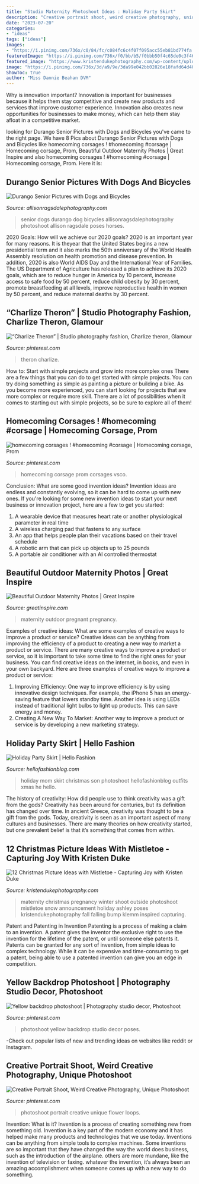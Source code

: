 ```yaml
---
title: "Studio Maternity Photoshoot Ideas : Holiday Party Skirt"
description: "Creative portrait shoot, weird creative photography, unique photoshoot"
date: "2023-07-20"
categories:
- "ideas"
tags: ["ideas"]
images:
- "https://i.pinimg.com/736x/c0/84/fc/c084fc6c4f07f095acc55eb81bd774fa.jpg"
featuredImage: "https://i.pinimg.com/736x/f0/bb/b5/f0bbb50f4c65de0c3f462639794fe879.jpg"
featured_image: "https://www.kristendukephotography.com/wp-content/uploads/2014/12/Maternity-pics-with-mistletoe-e1418755670831.jpg"
image: "https://i.pinimg.com/736x/3d/a9/9e/3da99e042bb02826e18fafd64d40a29d.jpg"
ShowToc: true
author: "Miss Dannie Beahan DVM"
---
```



Why is innovation important?
Innovation is important for businesses because it helps them stay competitive and create new products and services that improve customer experience. Innovation also creates new opportunities for businesses to make money, which can help them stay afloat in a competitive market.

	

		
looking for Durango Senior Pictures with Dogs and Bicycles you've came to the right page. We have 8 Pics about Durango Senior Pictures with Dogs and Bicycles like homecoming corsages ! #homecoming #corsage | Homecoming corsage, Prom, Beautiful Outdoor Maternity Photos | Great Inspire and also homecoming corsages ! #homecoming #corsage | Homecoming corsage, Prom. Here it is:
		
    
## Durango Senior Pictures With Dogs And Bicycles

<img loading=lazy src="http://allisonragsdalephotography.com/wp-content/uploads/2013/08/allisonragsdalephotography-3503-681x1024.jpg" onerror="this.onerror=null;this.src='https://tse2.mm.bing.net/th?id=OIP.kyI1LXclhStucFG7lvfWKAHaLI&amp;pid=15.1';" alt="Durango Senior Pictures with Dogs and Bicycles">

_Source: allisonragsdalephotography.com_

>senior dogs durango dog bicycles allisonragsdalephotography photoshoot allison ragsdale poses horses. 

	

2020 Goals: How will we achieve our 2020 goals?
2020 is an important year for many reasons. It is theyear that the United States begins a new presidential term and it also marks the 50th anniversary of the World Health Assembly resolution on health promotion and disease prevention. In addition, 2020 is also World AIDS Day and the International Year of Families. 
The US Department of Agriculture has released a plan to achieve its 2020 goals, which are to reduce hunger in America by 10 percent, increase access to safe food by 50 percent, reduce child obesity by 30 percent, promote breastfeeding at all levels, improve reproductive health in women by 50 percent, and reduce maternal deaths by 30 percent.

    
## “Charlize Theron” | Studio Photography Fashion, Charlize Theron, Glamour

<img loading=lazy src="https://i.pinimg.com/736x/3d/a9/9e/3da99e042bb02826e18fafd64d40a29d.jpg" onerror="this.onerror=null;this.src='https://tse1.mm.bing.net/th?id=OIP.8SylN3JWPuIhwM2wDifJFwHaKD&amp;pid=15.1';" alt="“Charlize Theron” | Studio photography fashion, Charlize theron, Glamour">

_Source: pinterest.com_

>theron charlize. 

	

How to: Start with simple projects and grow into more complex ones
There are a few things that you can do to get started with simple projects. You can try doing something as simple as painting a picture or building a bike. As you become more experienced, you can start looking for projects that are more complex or require more skill. There are a lot of possibilities when it comes to starting out with simple projects, so be sure to explore all of them!

    
## Homecoming Corsages ! #homecoming #corsage | Homecoming Corsage, Prom

<img loading=lazy src="https://i.pinimg.com/736x/c0/84/fc/c084fc6c4f07f095acc55eb81bd774fa.jpg" onerror="this.onerror=null;this.src='https://tse4.mm.bing.net/th?id=OIP.ryvDEibKqNQbqq1Xa-9AEgHaJ4&amp;pid=15.1';" alt="homecoming corsages ! #homecoming #corsage | Homecoming corsage, Prom">

_Source: pinterest.com_

>homecoming corsage prom corsages vsco. 

	

Conclusion: What are some good invention ideas?
Invention ideas are endless and constantly evolving, so it can be hard to come up with new ones. If you're looking for some new invention ideas to start your next business or innovation project, here are a few to get you started: 
1. A wearable device that measures heart rate or another physiological parameter in real time 
2. A wireless charging pad that fastens to any surface 
3. An app that helps people plan their vacations based on their travel schedule 
4. A robotic arm that can pick up objects up to 25 pounds 
5. A portable air conditioner with an AI controlled thermostat 

    
## Beautiful Outdoor Maternity Photos | Great Inspire

<img loading=lazy src="http://greatinspire.com/wp-content/uploads/2016/05/Beautiful-Outdoor-Maternity-Photos-12.jpg" onerror="this.onerror=null;this.src='https://tse3.mm.bing.net/th?id=OIP._wHjgdBJwYCu_rxpvX80XAHaLH&amp;pid=15.1';" alt="Beautiful Outdoor Maternity Photos | Great Inspire">

_Source: greatinspire.com_

>maternity outdoor pregnant pregnancy. 

	

Examples of creative ideas: What are some examples of creative ways to improve a product or service?
Creative ideas can be anything from improving the efficiency of a product to creating a new way to market a product or service. There are many creative ways to improve a product or service, so it is important to take some time to find the right ones for your business. You can find creative ideas on the internet, in books, and even in your own backyard. Here are three examples of creative ways to improve a product or service: 
1. Improving Efficiency: One way to improve efficiency is by using innovative design techniques. For example, the iPhone 5 has an energy-saving feature that lowers standby time. Another idea is using LEDs instead of traditional light bulbs to light up products. This can save energy and money. 
2. Creating A New Way To Market: Another way to improve a product or service is by developing a new marketing strategy.

    
## Holiday Party Skirt | Hello Fashion

<img loading=lazy src="https://www.hellofashionblog.com/wp-content/uploads/2015/11/mom-and-son-christmas.jpg" onerror="this.onerror=null;this.src='https://tse1.mm.bing.net/th?id=OIP.AGnDo68stfwkG0xgE-mz-wHaLg&amp;pid=15.1';" alt="Holiday Party Skirt | Hello Fashion">

_Source: hellofashionblog.com_

>holiday mom skirt christmas son photoshoot hellofashionblog outfits xmas he hello. 

	

The history of creativity: How did people use to think creativity was a gift from the gods?
Creativity has been around for centuries, but its definition has changed over time. In ancient Greece, creativity was thought to be a gift from the gods. Today, creativity is seen as an important aspect of many cultures and businesses. There are many theories on how creativity started, but one prevalent belief is that it’s something that comes from within.

    
## 12 Christmas Picture Ideas With Mistletoe - Capturing Joy With Kristen Duke

<img loading=lazy src="https://www.kristendukephotography.com/wp-content/uploads/2014/12/Maternity-pics-with-mistletoe-e1418755670831.jpg" onerror="this.onerror=null;this.src='https://tse1.mm.bing.net/th?id=OIP.UOWE1SsqJ4DgOnwWbSnG8AHaLH&amp;pid=15.1';" alt="12 Christmas Picture Ideas with Mistletoe - Capturing Joy with Kristen Duke">

_Source: kristendukephotography.com_

>maternity christmas pregnancy winter shoot outside photoshoot mistletoe snow announcement holiday ashley poses kristendukephotography fall falling bump klemm inspired capturing. 

	

Patent and Patenting in Invention
Patenting is a process of making a claim to an invention. A patent gives the inventor the exclusive right to use the invention for the lifetime of the patent, or until someone else patents it. Patents can be granted for any sort of invention, from simple ideas to complex technology. While it can be expensive and time-consuming to get a patent, being able to use a patented invention can give you an edge in competition.

    
## Yellow Backdrop Photoshoot | Photography Studio Decor, Photoshoot

<img loading=lazy src="https://i.pinimg.com/736x/f0/bb/b5/f0bbb50f4c65de0c3f462639794fe879.jpg" onerror="this.onerror=null;this.src='https://tse1.mm.bing.net/th?id=OIP.UbUFJhKDwQAi9_-uFCoEjgHaNL&amp;pid=15.1';" alt="Yellow backdrop photoshoot | Photography studio decor, Photoshoot">

_Source: pinterest.com_

>photoshoot yellow backdrop studio decor poses. 

	

-Check out popular lists of new and trending ideas on websites like reddit or Instagram.

    
## Creative Portrait Shoot, Weird Creative Photography, Unique Photoshoot

<img loading=lazy src="https://i.pinimg.com/736x/4a/89/81/4a8981b3ff8b0bfee11ae43fdc3cf303.jpg" onerror="this.onerror=null;this.src='https://tse2.mm.bing.net/th?id=OIP.fbOKYIFsESMS_6IyCaR4QwHaLH&amp;pid=15.1';" alt="Creative Portrait Shoot, Weird Creative Photography, Unique Photoshoot">

_Source: pinterest.com_

>photoshoot portrait creative unique flower loops. 

	

Invention: What is it?
Invention is a process of creating something new from something old. Invention is a key part of the modern economy and it has helped make many products and technologies that we use today. Inventions can be anything from simple tools to complex machines. Some inventions are so important that they have changed the way the world does business, such as the introduction of the airplane. others are more mundane, like the invention of television or faxing. whatever the invention, it’s always been an amazing accomplishment when someone comes up with a new way to do something.


